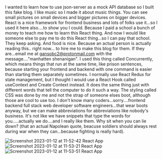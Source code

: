 I wanted to learn how to use json-server as a mock API database so I built this fake blog. I like music so I made it about music things. You can see small pictures on small devices and bigger pictures on bigger devices.  React is a nice framework for frontend business and lots of folks use it...so I used it here also....to show you I could. Because I paid a school a bunch of money to teach me how to learn this React thing. And now I would like someone else to pay me to do this React thing...so I can pay that school. They keep asking. And food is nice.  Because an actual person is actually reading this.. right now... to hire me to make this blog for them.  If they are...email me at gansobc2@protonmail.com with the message...."manhatten shenanigan".   I used this thing called Concurrently, which means things that run at the same time, like prison sentences, because starting your frontend and backend with one command is easier than starting them separately sometimes.  I normally use React Redux for state management,  but I thought I would use a React Hook called useContext and Create Context instead.  It does the same thing just with different words that tell the computer to do it such a way.   The styling called CSS was done by me and not the strap of someone elses boot, although those are cool to use too.  I don't know many coders...sorry....frontend backend full stack web developer software engineers...that wear boots anyway,  but we can make abbreviations for abbreviations like nobody's business. It's not like we have snippets that type the words for you.....actually we do....and I really like them.  Why sit when you can lie down? (that an actual Napolean quote, beacuse soldiers should always rest during war when they can...because fighting is really hard).  

![Screenshot 2023-01-12 at 11-52-42 React App](https://user-images.githubusercontent.com/72115377/212155269-ab29acaa-1537-488e-a5a3-0ef0ffb00e0a.png)
![Screenshot 2023-01-12 at 11-53-21 React App](https://user-images.githubusercontent.com/72115377/212155351-d0d00ea7-8c94-4ce1-84f8-472d5575abe8.png)
![Screenshot 2023-01-12 at 11-53-51 React App](https://user-images.githubusercontent.com/72115377/212155392-4a014fa0-8c16-4c4f-86cb-6bc7404601f5.png)
